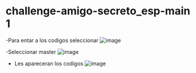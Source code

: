 # challenge-amigo-secreto_esp-main 1
-Para entar a los codigos seleccionar 
![image](https://github.com/user-attachments/assets/188676cc-a266-4bb1-8f7c-59f456c1593a)

-Seleccionar master
![image](https://github.com/user-attachments/assets/4721182d-8882-4667-a311-bd821a0ebf88)

- Les apareceran los codigos
![image](https://github.com/user-attachments/assets/60e6de41-c15e-452d-8720-7b1be1568edd)


